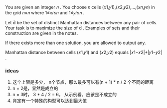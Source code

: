 You are given an integer 𝑛
. You choose 𝑛
 cells (𝑥1,𝑦1),(𝑥2,𝑦2),…,(𝑥𝑛,𝑦𝑛)
 in the grid 𝑛×𝑛
 where 1≤𝑥𝑖≤𝑛
 and 1≤𝑦𝑖≤𝑛
.

Let 
 be the set of distinct Manhattan distances between any pair of cells. Your task is to maximize the size of 
. Examples of sets and their construction are given in the notes.

If there exists more than one solution, you are allowed to output any.

Manhattan distance between cells (𝑥1,𝑦1)
 and (𝑥2,𝑦2)
 equals |𝑥1−𝑥2|+|𝑦1−𝑦2|
.

### ideas
1. 这个上限是多少， n个节点，那么最多可以有(n + 1) * n / 2 个不同的距离
2. n = 2是，显然是成立的
3. n = 3时， 3 * 4 / 2 = 6， 从示例看，应该是不成立的  
4. 肯定有一个特殊的构型可以达到最大值